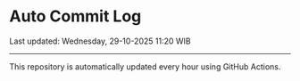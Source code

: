 # Auto Commit Log

Last updated: Wednesday, 29-10-2025 11:20 WIB

---

This repository is automatically updated every hour using GitHub Actions.
